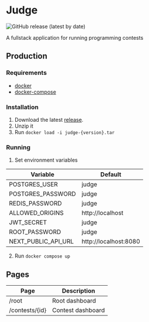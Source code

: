 # Judge 

![GitHub release (latest by date)](https://img.shields.io/github/v/release/leonfoliveira/judge)

A fullstack application for running programming contests

## Production

### Requirements

- [docker](https://www.docker.com/)
- [docker-compose](https://docs.docker.com/compose/)

### Installation

1. Download the latest [release](https://github.com/leonfoliveira/judge/releases).
2. Unzip it
3. Run `docker load -i judge-{version}.tar`

### Running

1. Set environment variables

| **Variable** | **Default** |
|---|---|
| POSTGRES_USER | judge |
| POSTGRES_PASSWORD | judge |
| REDIS_PASSWORD | judge |
| ALLOWED_ORIGINS | http://localhost |
| JWT_SECRET | judge |
| ROOT_PASSWORD | judge |
| NEXT_PUBLIC_API_URL | http://localhost:8080 |

2. Run `docker compose up`

## Pages

| **Page** | **Description** |
|---|---|
| /root | Root dashboard |
| /contests/{id} | Contest dashboard |